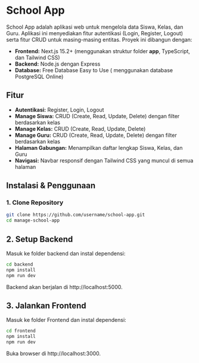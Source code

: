 # School App

School App adalah aplikasi web untuk mengelola data Siswa, Kelas, dan Guru. Aplikasi ini menyediakan fitur autentikasi (Login, Register, Logout) serta fitur CRUD untuk masing-masing entitas. Proyek ini dibangun dengan:

- **Frontend:** Next.js 15.2+ (menggunakan struktur folder **app**, TypeScript, dan Tailwind CSS)
- **Backend:** Node.js dengan Express
- **Database:** Free Database Easy to Use ( menggunakan database PostgreSQL Online)

## Fitur

- **Autentikasi:** Register, Login, Logout  
- **Manage Siswa:** CRUD (Create, Read, Update, Delete) dengan filter berdasarkan kelas  
- **Manage Kelas:** CRUD (Create, Read, Update, Delete)  
- **Manage Guru:** CRUD (Create, Read, Update, Delete) dengan filter berdasarkan kelas  
- **Halaman Gabungan:** Menampilkan daftar lengkap Siswa, Kelas, dan Guru  
- **Navigasi:** Navbar responsif dengan Tailwind CSS yang muncul di semua halaman

## Instalasi & Penggunaan

### 1. Clone Repository
```bash
git clone https://github.com/username/school-app.git
cd manage-school-app
```
## 2. Setup Backend
Masuk ke folder backend dan instal dependensi:
```bash
cd backend
npm install
npm run dev
```
Backend akan berjalan di http://localhost:5000.

## 3. Jalankan Frontend
Masuk ke folder Frontend dan instal dependensi:
```bash
cd frontend
npm install
npm run dev
```
Buka browser di http://localhost:3000.
